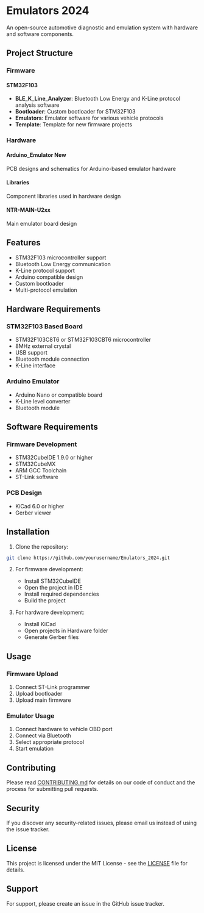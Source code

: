 # Emulators 2024

An open-source automotive diagnostic and emulation system with hardware and software components.

## Project Structure

### Firmware

#### STM32F103
- **BLE_K_Line_Analyzer**: Bluetooth Low Energy and K-Line protocol analysis software
- **Bootloader**: Custom bootloader for STM32F103
- **Emulators**: Emulator software for various vehicle protocols
- **Template**: Template for new firmware projects

### Hardware

#### Arduino_Emulator New
PCB designs and schematics for Arduino-based emulator hardware

#### Libraries
Component libraries used in hardware design

#### NTR-MAIN-U2xx
Main emulator board design

## Features

- STM32F103 microcontroller support
- Bluetooth Low Energy communication
- K-Line protocol support
- Arduino compatible design
- Custom bootloader
- Multi-protocol emulation

## Hardware Requirements

### STM32F103 Based Board
- STM32F103C8T6 or STM32F103CBT6 microcontroller
- 8MHz external crystal
- USB support
- Bluetooth module connection
- K-Line interface

### Arduino Emulator
- Arduino Nano or compatible board
- K-Line level converter
- Bluetooth module

## Software Requirements

### Firmware Development
- STM32CubeIDE 1.9.0 or higher
- STM32CubeMX
- ARM GCC Toolchain
- ST-Link software

### PCB Design
- KiCad 6.0 or higher
- Gerber viewer

## Installation

1. Clone the repository:
```bash
git clone https://github.com/yourusername/Emulators_2024.git
```

2. For firmware development:
   - Install STM32CubeIDE
   - Open the project in IDE
   - Install required dependencies
   - Build the project

3. For hardware development:
   - Install KiCad
   - Open projects in Hardware folder
   - Generate Gerber files

## Usage

### Firmware Upload
1. Connect ST-Link programmer
2. Upload bootloader
3. Upload main firmware

### Emulator Usage
1. Connect hardware to vehicle OBD port
2. Connect via Bluetooth
3. Select appropriate protocol
4. Start emulation

## Contributing

Please read [CONTRIBUTING.md](CONTRIBUTING.md) for details on our code of conduct and the process for submitting pull requests.

## Security

If you discover any security-related issues, please email us instead of using the issue tracker.

## License

This project is licensed under the MIT License - see the [LICENSE](LICENSE) file for details.

## Support

For support, please create an issue in the GitHub issue tracker.